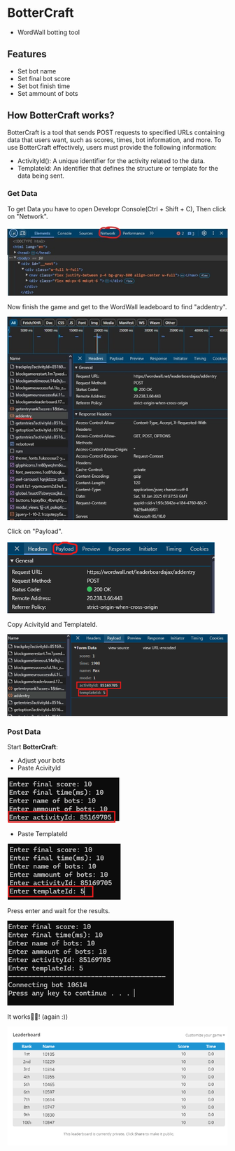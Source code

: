 # BotterCraft


- WordWall botting tool


## Features

- Set bot name
- Set final bot score
- Set bot finish time
- Set ammount of bots

## How BotterCraft works?

BotterCraft is a tool that sends POST requests to specified URLs containing data that users want, such as scores, times, bot information, and more. To use BotterCraft effectively, users must provide the following information:

- ActivityId(): A unique identifier for the activity related to the data.
- TemplateId: An identifier that defines the structure or template for the data being  sent.

### Get Data

To get Data you have to open Developr Console(Ctrl + Shift + C), 
Then click on "Network".

![image atl](https://github.com/VdolecekMax/BotterCraft/blob/main/img/OpenNetworkTab.jpg?raw=true)

Now finish the game and get to the WordWall leadeboard to find "addentry".

![image alt](https://github.com/VdolecekMax/BotterCraft/blob/main/img/Addentry.jpg?raw=true)

Click on "Payload".

![image alt](https://github.com/VdolecekMax/BotterCraft/blob/main/img/RealNavBar.png?raw=true)

Copy AcivityId and TemplateId.

![image alt](https://github.com/VdolecekMax/BotterCraft/blob/main/img/WhatWeWant.png?raw=true)

### Post Data

Start **BotterCraft**:
- Adjust your bots
- Paste AcivityId

![image alt](https://github.com/VdolecekMax/BotterCraft/blob/main/img/EntrRealActId.png?raw=true)

- Paste TemplateId

![image alt](https://github.com/VdolecekMax/BotterCraft/blob/main/img/TemplayteIDenter.png?raw=true)


Press enter and wait for the results.

![image alt](https://github.com/VdolecekMax/BotterCraft/blob/main/img/Result.png?raw=true)

It works🤩🤯! (again :))

![image alt](https://github.com/VdolecekMax/BotterCraft/blob/main/img/Prove.png?raw=true)
